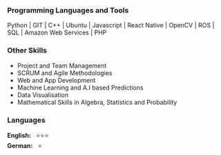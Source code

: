 ### Programming Languages and Tools

Python | GIT | C++ | Ubuntu | Javascript | React Native | OpenCV | ROS | SQL | Amazon Web Services | PHP 

### Other Skills
- Project and Team Management
- SCRUM and Agile Methodologies
- Web and App Development
- Machine Learning and A.I based Predictions
- Data Visualisation
- Mathematical Skills in Algebra, Statistics and Probability

### Languages 

**English:** &nbsp; :star::star::star: <br>
**German:**  &nbsp; :star: